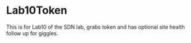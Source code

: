 # Lab10Token

This is for Lab10 of the SDN lab, grabs token and has optional site health follow up for giggles.
